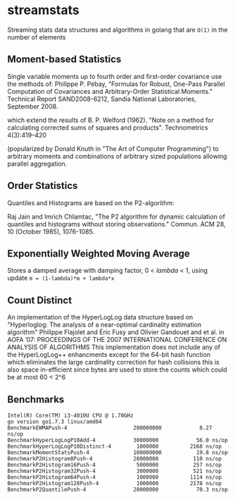 # streamstats
Streaming stats data structures and algorithms in golang that are `O(1)` in the number of elements

## Moment-based Statistics
Single variable moments up to fourth order and first-order covariance use the methods of:
Philippe P. Pébay,
"Formulas for Robust, One-Pass Parallel Computation of Covariances and Arbitrary-Order Statistical Moments." 
Technical Report SAND2008-6212, Sandia National Laboratories, September 2008.

which extend the results of B. P. Welford (1962).
"Note on a method for calculating corrected sums of squares and products". Technometrics 4(3):419–420

(popularized by Donald Knuth in "The Art of Computer Programming") 
to arbitrary moments and combinations of arbitrary sized populations allowing parallel aggregation.

## Order Statistics

Quantiles and Histograms are based on the P2-algorithm:

Raj Jain and Imrich Chlamtac,
"The P2 algorithm for dynamic calculation of quantiles and histograms without storing observations."
Commun. ACM 28, 10 (October 1985), 1076-1085.

## Exponentially Weighted Moving Average

Stores a damped average with damping factor, 0 < *lambda* < 1, using update `m = (1-lambda)*m + lambda*x`

## Count Distinct

An implementation of the HyperLogLog data structure based on
"Hyperloglog: The analysis of a near-optimal cardinality estimation algorithm"
Philippe Flajolet and Éric Fusy and Olivier Gandouet and et al.
in AOFA ’07: PROCEEDINGS OF THE 2007 INTERNATIONAL CONFERENCE ON ANALYSIS OF ALGORITHMS
This implementation does not include any of the HyperLogLog++ enhancments except for the 64-bit hash function
which eliminates the large cardinality correction for hash collisions
this is also space in-efficient since bytes are used to store the counts which could be at most 60 < 2^6

## Benchmarks
```
Intel(R) Core(TM) i3-4010U CPU @ 1.70GHz
go version go1.7.3 linux/amd64
BenchmarkEWMAPush-4                 	200000000	         8.27 ns/op
BenchmarkHyperLogLogP10Add-4        	30000000	        56.0 ns/op
BenchmarkHyperLogLogP10Distinct-4   	 1000000	      2168 ns/op
BenchmarkMomentStatsPush-4          	100000000	        19.8 ns/op
BenchmarkP2Histogram8Push-4         	20000000	       110 ns/op
BenchmarkP2Histogram16Push-4        	 5000000	       257 ns/op
BenchmarkP2Histogram32Push-4        	 3000000	       521 ns/op
BenchmarkP2Histogram64Push-4        	 1000000	      1114 ns/op
BenchmarkP2Histogram128Push-4       	 1000000	      2178 ns/op
BenchmarkP2QuantilePush-4           	20000000	        70.3 ns/op
```
